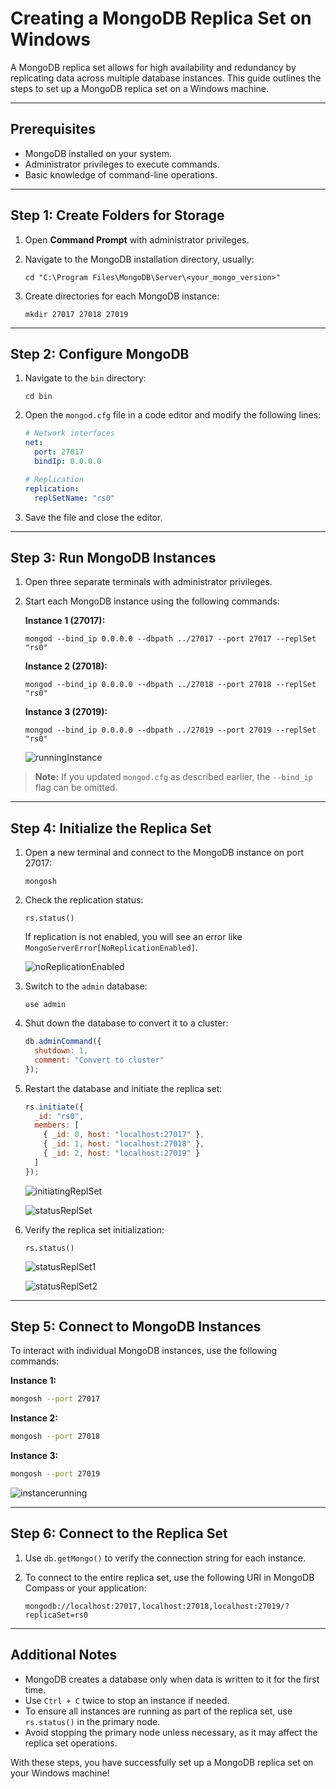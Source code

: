# Creating a MongoDB Replica Set on Windows

A MongoDB replica set allows for high availability and redundancy by replicating data across multiple database instances. This guide outlines the steps to set up a MongoDB replica set on a Windows machine.

---

## Prerequisites

- MongoDB installed on your system.
- Administrator privileges to execute commands.
- Basic knowledge of command-line operations.

---

## Step 1: Create Folders for Storage

1. Open **Command Prompt** with administrator privileges.
2. Navigate to the MongoDB installation directory, usually:
    
    ```
    cd "C:\Program Files\MongoDB\Server\<your_mongo_version>"
    ```
    
3. Create directories for each MongoDB instance:
    
    ```
    mkdir 27017 27018 27019
    ```
    

---

## Step 2: Configure MongoDB

1. Navigate to the `bin` directory:
    
    ```
    cd bin
    ```
    
2. Open the `mongod.cfg` file in a code editor and modify the following lines:
    
    ```yaml
    # Network interfaces
    net:
      port: 27017
      bindIp: 0.0.0.0
    
    # Replication
    replication:
      replSetName: "rs0"
    ```
    
3. Save the file and close the editor.

---

## Step 3: Run MongoDB Instances

1. Open three separate terminals with administrator privileges.
    
2. Start each MongoDB instance using the following commands:
    
    **Instance 1 (27017):**
    
    ```
    mongod --bind_ip 0.0.0.0 --dbpath ../27017 --port 27017 --replSet "rs0"
    ```
    
    **Instance 2 (27018):**
    
    ```
    mongod --bind_ip 0.0.0.0 --dbpath ../27018 --port 27018 --replSet "rs0"
    ```
    
    **Instance 3 (27019):**
    
    ```
    mongod --bind_ip 0.0.0.0 --dbpath ../27019 --port 27019 --replSet "rs0"
    ```
	
	![runningInstance](./images/runningInstance.png)

> **Note:** If you updated `mongod.cfg` as described earlier, the `--bind_ip` flag can be omitted.

---

## Step 4: Initialize the Replica Set

1. Open a new terminal and connect to the MongoDB instance on port 27017:
    
    ```
    mongosh
    ```
    
2. Check the replication status:
    
    ```
    rs.status()
    ```
    
    If replication is not enabled, you will see an error like `MongoServerError[NoReplicationEnabled]`.
	
	![noReplicationEnabled](../images/noReplicationEnabled.png)
	
    
3. Switch to the `admin` database:
    
    ```
    use admin
    ```
    
4. Shut down the database to convert it to a cluster:
    
    ```javascript
    db.adminCommand({
      shutdown: 1,
      comment: "Convert to cluster"
    });
    ```
    
5. Restart the database and initiate the replica set:
    
    ```javascript
    rs.initiate({
      _id: "rs0",
      members: [
        { _id: 0, host: "localhost:27017" },
        { _id: 1, host: "localhost:27018" },
        { _id: 2, host: "localhost:27019" }
      ]
    });
    ```
	
	![initiatingReplSet](./images/initiatingReplSet.png)
	
	![statusReplSet](./images/statusReplSet.png)
	
	
1. Verify the replica set initialization:
    
    ```
    rs.status()
    ```
	
	![statusReplSet1](./images/statusReplSet1.png)
	
	![statusReplSet2](./images/statusReplSet2.png)
	
	

---

## Step 5: Connect to MongoDB Instances

To interact with individual MongoDB instances, use the following commands:

**Instance 1:**

```bash
mongosh --port 27017
```

**Instance 2:**

```bash
mongosh --port 27018
```

**Instance 3:**

```bash
mongosh --port 27019
```

![instancerunning](./images/instanceRunning.png)

---

## Step 6: Connect to the Replica Set

1. Use `db.getMongo()` to verify the connection string for each instance.
2. To connect to the entire replica set, use the following URI in MongoDB Compass or your application:
    
    ```
    mongodb://localhost:27017,localhost:27018,localhost:27019/?replicaSet=rs0
    ```
    

---

## Additional Notes

- MongoDB creates a database only when data is written to it for the first time.
- Use `Ctrl + C` twice to stop an instance if needed.
- To ensure all instances are running as part of the replica set, use `rs.status()` in the primary node.
- Avoid stopping the primary node unless necessary, as it may affect the replica set operations.

With these steps, you have successfully set up a MongoDB replica set on your Windows machine!
